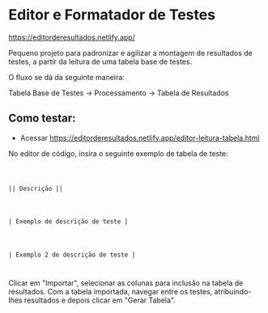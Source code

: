 # Editor e Formatador de Testes

https://editorderesultados.netlify.app/

Pequeno projeto para padronizar e agilizar a montagem de resultados de testes, a partir da leitura de uma tabela base de testes.

O fluxo se dá da seguinte maneira:

Tabela Base de Testes -> Processamento -> Tabela de Resultados

## Como testar:
- Acessar https://editorderesultados.netlify.app/editor-leitura-tabela.html

No editor de código, insira o seguinte exemplo de tabela de teste:

<code>
  <p>|| Descrição ||</p>
  <p>| Exemplo de descrição de teste |</p>
  <p>| Exemplo 2 de descrição de teste |</p>
</code>

Clicar em "Importar", selecionar as colunas para inclusão na tabela de resultados. Com a tabela importada, navegar entre os testes, atribuindo-lhes resultados e depois clicar em "Gerar Tabela".

